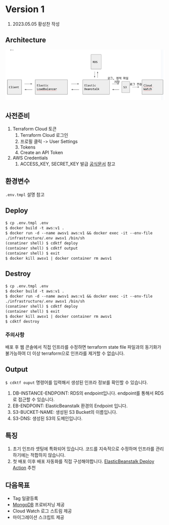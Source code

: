 # Version 1
1. 2023.05.05 황성찬 작성

## Architecture
![img.png](./docs/architecture.png)

## 사전준비
1. Terraform Cloud 토큰
    1. Terraform Cloud 로그인
    2. 프로필 클릭 -> User Settings
    3. Tokens
    4. Create an API Token
2. AWS Credentials
    1. ACCESS_KEY, SECRET_KEY 발급 [공식문서](https://docs.aws.amazon.com/ko_kr/IAM/latest/UserGuide/id_credentials_access-keys.html) 참고

## 환경변수
`.env.tmpl` 설명 참고

## Deploy
```shell
$ cp .env.tmpl .env
$ docker build -t aws:v1 .
$ docker run -d --name awsv1 aws:v1 && docker exec -it --env-file ./infrastructure/.env awsv1 /bin/sh
(conatiner shell) $ cdktf deploy  
(container shell) $ cdktf output
(container shell) $ exit
$ docker kill awsv1 | docker container rm awsv1
```

## Destroy
```
$ cp .env.tmpl .env
$ docker build -t aws:v1 .
$ docker run -d --name awsv1 aws:v1 && docker exec -it --env-file ./infrastructure/.env awsv1 /bin/sh
(conatiner shell) $ cdktf deploy
(container shell) $ exit
$ docker kill awsv1 | docker container rm awsv1
$ cdktf destroy
```
### 주의사항
배포 후 웹 콘솔에서 직접 인프라를 수정하면 terraform state file 파일과의 동기화가 불가능하여 더 이상 terraform으로 인프라를 제거할 수 없습니다.

## Output
`$ cdktf ouput` 명령어를 입력해서 생성된 인프라 정보를 확인할 수 있습니다.
1. DB-INSTANCE-ENDPOINT: RDS의 endpoint입니다. endpoint를 통해서 RDS로 접근할 수 있습니다.
2. EB-ENDPOINT: ElasticBeanstalk 환경의 Endpoint 입니다.
3. S3-BUCKET-NAME: 생성된 S3 Bucket의 이름입니다.
4. S3-DNS: 생성된 S3의 도메인입니다.


## 특징
1. 초기 인프라 셋팅에 특화되어 있습니다. 코드를 지속적으로 수정하며 인프라를 관리하기에는 적합하지 않습니다.
2. 첫 배포 이후 배포 자동화를 직접 구성해야합니다. [ElasticBeanstalk Deploy Action](https://github.com/marketplace/actions/beanstalk-deploy) 추천

## 다음목표
* Tag 일괄등록
* [MongoDB](https://registry.terraform.io/providers/mongodb/mongodbatlas/latest/docs) 프로비저닝 제공
* Cloud Watch 로그 스트림 제공
* 마이그레이션 스크립트 제공
